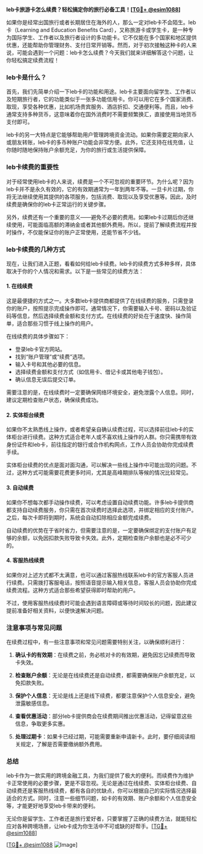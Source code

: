 **leb卡旅游卡怎么续费？轻松搞定你的旅行必备工具！[[TG💪+ @esim1088](https://t.me/s/esim1088)]**

如果你是经常出国旅行或者长期居住在海外的人，那么一定对leb卡不会陌生。leb卡（Learning and Education Benefits Card），又称旅游卡或学生卡，是一种专为国际学生、工作者以及旅行者设计的多功能卡。它不仅能在多个国家和地区提供优惠，还能帮助你管理财务、支付日常开销等。然而，对于初次接触这种卡的人来说，可能会遇到一个问题：leb卡怎么续费？今天我们就来详细解答这个问题，让你轻松搞定续费流程！

### leb卡是什么？

首先，我们先简单介绍一下leb卡的功能和用途。leb卡主要面向留学生、工作者以及短期旅行者，它的功能类似于一张多功能信用卡。你可以用它在多个国家消费、取现，享受各种优惠，比如机场贵宾服务、酒店折扣、交通便利等。而且，leb卡通常支持多种货币，这意味着你在国外消费时不需要频繁换汇，直接使用当地货币支付即可。

leb卡的另一大特点是它能够帮助用户管理跨境资金流动。如果你需要定期向家人或朋友转账，leb卡的多币种账户功能会非常方便。此外，它还支持在线充值，让你随时随地保持账户余额充足，为你的旅行或生活提供保障。

### leb卡续费的重要性

对于经常使用leb卡的人来说，续费是一个不可忽视的重要环节。为什么呢？因为leb卡并不是永久有效的，它的有效期通常为一年到两年不等。一旦卡片过期，你将无法继续使用其提供的各项服务，包括消费、取现以及享受优惠等。因此，及时续费是确保你的leb卡正常运行的关键步骤。

另外，续费还有一个重要的意义——避免不必要的费用。如果leb卡过期后你还继续使用，可能面临高额的滞纳金或者其他额外费用。所以，提前了解续费流程并按时操作，不仅能保证你的账户正常使用，还能节省不少钱。

### leb卡续费的几种方式

现在，让我们进入正题，看看如何给leb卡续费。leb卡的续费方式多种多样，具体取决于你的个人情况和需求。以下是一些常见的续费方法：

#### 1. 在线续费

这是最便捷的方式之一。大多数leb卡提供商都提供了在线续费的服务，只需登录你的账户，按照提示完成操作即可。通常情况下，你需要输入卡号、密码以及验证码等信息，然后选择续费金额和支付方式。在线续费的好处在于速度快、操作简单，适合那些习惯于线上操作的用户。

在线续费的具体步骤如下：
- 登录leb卡官方网站。
- 找到“账户管理”或“续费”选项。
- 输入卡号和其他必要的信息。
- 选择续费金额和支付方式（如信用卡、借记卡或其他电子钱包）。
- 确认信息无误后提交订单。

需要注意的是，在线续费时一定要确保网络环境安全，避免泄露个人信息。同时，建议定期检查账户状态，确保续费成功。

#### 2. 实体柜台续费

如果你不太熟悉线上操作，或者希望亲自确认续费过程，可以选择前往leb卡的实体柜台进行续费。这种方式适合老年人或不喜欢线上操作的人群。你只需携带有效身份证件和leb卡，前往指定的银行或合作机构网点，工作人员会协助你完成续费手续。

实体柜台续费的优点是面对面沟通，可以解决一些线上操作中可能出现的问题。不过，这种方式可能需要花费更多时间，尤其是高峰期排队等候的情况比较常见。

#### 3. 自动续费

如果你不想每次都手动操作续费，可以考虑设置自动续费功能。许多leb卡提供商都支持自动续费服务，你只需在首次续费时选择此选项，并绑定相应的支付账户。之后，每次卡即将到期时，系统会自动扣除相应金额完成续费。

自动续费的优势在于省时省力，但需要注意的是，一定要确保绑定的支付账户有足够的余额，以免因扣款失败导致卡失效。此外，定期检查账户余额也是必不可少的。

#### 4. 客服热线续费

如果你对上述方式都不太满意，也可以通过客服热线联系leb卡的官方客服人员进行续费。只需拨打客服电话，按照语音提示输入相关信息，客服人员会协助你完成续费流程。这种方式适合那些希望获得即时帮助的用户。

不过，使用客服热线续费时可能会遇到语言障碍或等待时间较长的问题，因此建议提前准备好相关资料，以便快速解决问题。

### 注意事项与常见问题

在续费过程中，有一些注意事项和常见问题需要特别关注，以确保顺利进行：

1. **确认卡的有效期**：在续费之前，务必核对卡的有效期，避免因忘记续费而导致卡失效。

2. **检查账户余额**：无论是在线续费还是自动续费，都需要确保账户余额充足，以免扣款失败。

3. **保护个人信息**：无论是线上还是线下续费，都要注意保护个人信息安全，避免泄露敏感信息。

4. **查看优惠活动**：部分leb卡提供商会在续费期间推出优惠活动，记得留意这些信息，争取更多实惠。

5. **处理过期卡**：如果卡已经过期，可能需要重新申请新卡。此时，要仔细阅读相关规定，了解是否需要缴纳额外费用。

### 总结

leb卡作为一款实用的跨境金融工具，为我们提供了极大的便利。而续费作为维护卡正常使用的必要步骤，更是不容忽视。无论是通过在线续费、实体柜台续费、自动续费还是客服热线续费，都有各自的优缺点，你可以根据自己的实际情况选择最适合的方式。同时，注意一些细节问题，如卡的有效期、账户余额和个人信息安全等，才能更好地享受leb卡带来的便利。

无论你是留学生、工作者还是旅行爱好者，只要掌握了正确的续费方法，就能轻松应对各种跨境场景，让leb卡成为你生活中不可或缺的好帮手。[[TG💪+ @esim1088](https://t.me/s/esim1088)] 

[[TG💪+ @esim1088](https://t.me/s/esim1088) ![Image](https://i.postimg.cc/4NQfJmqS/Snipaste-2025-05-13-00-14-12.png)]